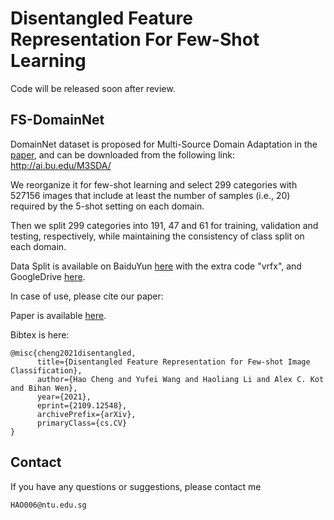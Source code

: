 # Disentangled Feature Representation For Few-Shot Learning

Code will be released soon after review.

## FS-DomainNet

DomainNet dataset is proposed for Multi-Source Domain Adaptation in the [paper](http://ai.bu.edu/M3SDA/#code), and can be downloaded from the following link: http://ai.bu.edu/M3SDA/

We reorganize it for few-shot learning and select 299 categories with 527156 images that include at least the number of samples (i.e., 20) required by the 5-shot setting on each domain.

Then we split 299 categories into 191, 47 and 61 for training, validation and testing, respectively, while maintaining the consistency of class split on each domain.

Data Split is available on BaiduYun [here](https://pan.baidu.com/s/1AL3EcAbUXDsEu4VQ2_AIWA) with the extra code "vrfx", and GoogleDrive [here](https://drive.google.com/file/d/1H3PsLXR6sJK6dKTIOpP3qznsypAQ4Ix6/view?usp=sharing).


In case of use, please cite our paper:

Paper is available [here](https://arxiv.org/abs/2109.12548).

Bibtex is here:

    @misc{cheng2021disentangled,
          title={Disentangled Feature Representation for Few-shot Image Classification}, 
          author={Hao Cheng and Yufei Wang and Haoliang Li and Alex C. Kot and Bihan Wen},
          year={2021},
          eprint={2109.12548},
          archivePrefix={arXiv},
          primaryClass={cs.CV}
    }


## Contact

If you have any questions or suggestions, please contact me

    HAO006@ntu.edu.sg
